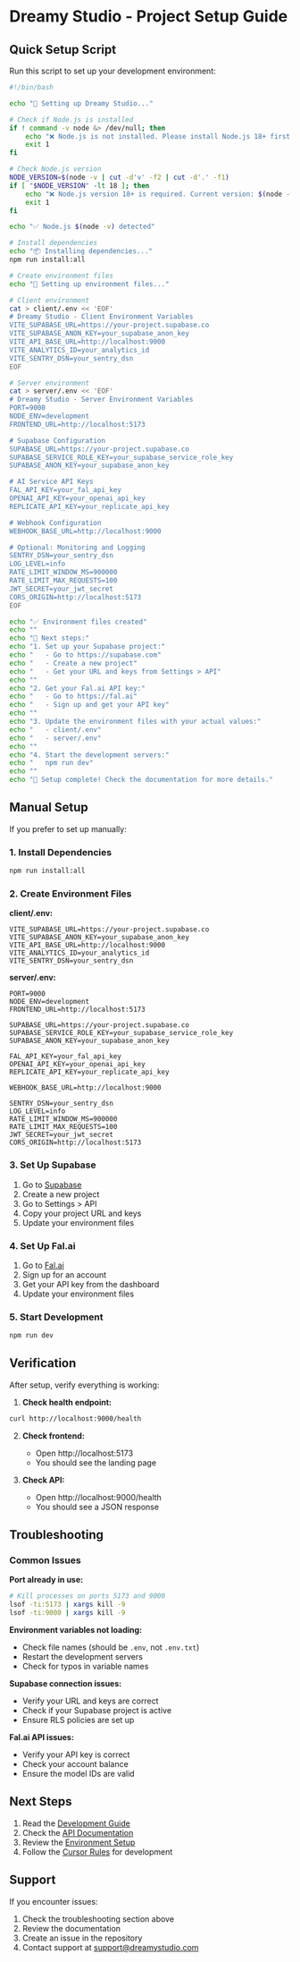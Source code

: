 # Dreamy Studio - Project Setup Guide

## Quick Setup Script

Run this script to set up your development environment:

```bash
#!/bin/bash

echo "🚀 Setting up Dreamy Studio..."

# Check if Node.js is installed
if ! command -v node &> /dev/null; then
    echo "❌ Node.js is not installed. Please install Node.js 18+ first."
    exit 1
fi

# Check Node.js version
NODE_VERSION=$(node -v | cut -d'v' -f2 | cut -d'.' -f1)
if [ "$NODE_VERSION" -lt 18 ]; then
    echo "❌ Node.js version 18+ is required. Current version: $(node -v)"
    exit 1
fi

echo "✅ Node.js $(node -v) detected"

# Install dependencies
echo "📦 Installing dependencies..."
npm run install:all

# Create environment files
echo "🔧 Setting up environment files..."

# Client environment
cat > client/.env << 'EOF'
# Dreamy Studio - Client Environment Variables
VITE_SUPABASE_URL=https://your-project.supabase.co
VITE_SUPABASE_ANON_KEY=your_supabase_anon_key
VITE_API_BASE_URL=http://localhost:9000
VITE_ANALYTICS_ID=your_analytics_id
VITE_SENTRY_DSN=your_sentry_dsn
EOF

# Server environment
cat > server/.env << 'EOF'
# Dreamy Studio - Server Environment Variables
PORT=9000
NODE_ENV=development
FRONTEND_URL=http://localhost:5173

# Supabase Configuration
SUPABASE_URL=https://your-project.supabase.co
SUPABASE_SERVICE_ROLE_KEY=your_supabase_service_role_key
SUPABASE_ANON_KEY=your_supabase_anon_key

# AI Service API Keys
FAL_API_KEY=your_fal_api_key
OPENAI_API_KEY=your_openai_api_key
REPLICATE_API_KEY=your_replicate_api_key

# Webhook Configuration
WEBHOOK_BASE_URL=http://localhost:9000

# Optional: Monitoring and Logging
SENTRY_DSN=your_sentry_dsn
LOG_LEVEL=info
RATE_LIMIT_WINDOW_MS=900000
RATE_LIMIT_MAX_REQUESTS=100
JWT_SECRET=your_jwt_secret
CORS_ORIGIN=http://localhost:5173
EOF

echo "✅ Environment files created"
echo ""
echo "🔑 Next steps:"
echo "1. Set up your Supabase project:"
echo "   - Go to https://supabase.com"
echo "   - Create a new project"
echo "   - Get your URL and keys from Settings > API"
echo ""
echo "2. Get your Fal.ai API key:"
echo "   - Go to https://fal.ai"
echo "   - Sign up and get your API key"
echo ""
echo "3. Update the environment files with your actual values:"
echo "   - client/.env"
echo "   - server/.env"
echo ""
echo "4. Start the development servers:"
echo "   npm run dev"
echo ""
echo "🎉 Setup complete! Check the documentation for more details."
```

## Manual Setup

If you prefer to set up manually:

### 1. Install Dependencies

```bash
npm run install:all
```

### 2. Create Environment Files

**client/.env:**
```env
VITE_SUPABASE_URL=https://your-project.supabase.co
VITE_SUPABASE_ANON_KEY=your_supabase_anon_key
VITE_API_BASE_URL=http://localhost:9000
VITE_ANALYTICS_ID=your_analytics_id
VITE_SENTRY_DSN=your_sentry_dsn
```

**server/.env:**
```env
PORT=9000
NODE_ENV=development
FRONTEND_URL=http://localhost:5173

SUPABASE_URL=https://your-project.supabase.co
SUPABASE_SERVICE_ROLE_KEY=your_supabase_service_role_key
SUPABASE_ANON_KEY=your_supabase_anon_key

FAL_API_KEY=your_fal_api_key
OPENAI_API_KEY=your_openai_api_key
REPLICATE_API_KEY=your_replicate_api_key

WEBHOOK_BASE_URL=http://localhost:9000

SENTRY_DSN=your_sentry_dsn
LOG_LEVEL=info
RATE_LIMIT_WINDOW_MS=900000
RATE_LIMIT_MAX_REQUESTS=100
JWT_SECRET=your_jwt_secret
CORS_ORIGIN=http://localhost:5173
```

### 3. Set Up Supabase

1. Go to [Supabase](https://supabase.com)
2. Create a new project
3. Go to Settings > API
4. Copy your project URL and keys
5. Update your environment files

### 4. Set Up Fal.ai

1. Go to [Fal.ai](https://fal.ai)
2. Sign up for an account
3. Get your API key from the dashboard
4. Update your environment files

### 5. Start Development

```bash
npm run dev
```

## Verification

After setup, verify everything is working:

1. **Check health endpoint:**
```bash
curl http://localhost:9000/health
```

2. **Check frontend:**
   - Open http://localhost:5173
   - You should see the landing page

3. **Check API:**
   - Open http://localhost:9000/health
   - You should see a JSON response

## Troubleshooting

### Common Issues

**Port already in use:**
```bash
# Kill processes on ports 5173 and 9000
lsof -ti:5173 | xargs kill -9
lsof -ti:9000 | xargs kill -9
```

**Environment variables not loading:**
- Check file names (should be `.env`, not `.env.txt`)
- Restart the development servers
- Check for typos in variable names

**Supabase connection issues:**
- Verify your URL and keys are correct
- Check if your Supabase project is active
- Ensure RLS policies are set up

**Fal.ai API issues:**
- Verify your API key is correct
- Check your account balance
- Ensure the model IDs are valid

## Next Steps

1. Read the [Development Guide](DEVELOPMENT.md)
2. Check the [API Documentation](API.md)
3. Review the [Environment Setup](ENVIRONMENT.md)
4. Follow the [Cursor Rules](.cursorrules) for development

## Support

If you encounter issues:
1. Check the troubleshooting section above
2. Review the documentation
3. Create an issue in the repository
4. Contact support at support@dreamystudio.com
